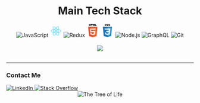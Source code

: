 <div align="center">
<h1>Main Tech Stack</h1>


<div>

<img title="JavaScript" alt="JavaScript" width="35px" src="https://upload.wikimedia.org/wikipedia/commons/thumb/9/99/Unofficial_JavaScript_logo_2.svg/768px-Unofficial_JavaScript_logo_2.svg.png"/>

<img title="React" alt="React" width="33px"  src="https://raw.githubusercontent.com/github/explore/80688e429a7d4ef2fca1e82350fe8e3517d3494d/topics/react/react.png" />

<img title="Redux" alt="Redux" width="35px" src="https://img.icons8.com/color/48/000000/redux.png" />
  
<img title="HTML5" alt="HTML5" width="35px" src="https://raw.githubusercontent.com/github/explore/80688e429a7d4ef2fca1e82350fe8e3517d3494d/topics/html/html.png" />

<img title="CSS3" alt="CSS3" width="35px" src="https://raw.githubusercontent.com/github/explore/80688e429a7d4ef2fca1e82350fe8e3517d3494d/topics/css/css.png" />

<img title="Node.js" alt="Node.js" width="40px" src="https://img.icons8.com/color/452/nodejs.png" />

<!-- <img title="PostgreSQL" alt="PostgreSQL" width="35px" src="https://img.icons8.com/color/48/000000/postgreesql.png" /> -->
  
<img title="GraphQL" alt="GraphQL" width="35px" src="https://img.icons8.com/color/48/000000/graphql.png" />

<img title="Git" alt="Git" width="35px" src="https://git-scm.com/images/logos/downloads/Git-Icon-1788C.png" />
  
  
</div>
  
  <br />
  
<div>
    <a href="https://github.com/danielbellmas">
      <img align="center" src="https://github-readme-stats.vercel.app/api/top-langs/?username=danielbellmas&exclude_repo=CookStore&layout=compact&theme=tokyonight" />
    </a>
</div>

<br />
  

  
---
  
<div align="left">
  
  <h3>Contact Me</h3>
  
  <div>
  <a href="https://linkedin.com/in/daniel-bellmas">
      <img title="LinkedIn" alt="LinkedIn" src="https://img.icons8.com/color/48/000000/linkedin.png" />
  </a>
  <a href="https://stackoverflow.com/users/14831834/daniel">
      <img title="Stack Overflow" alt="Stack Overflow" src="https://img.icons8.com/color/48/000000/stackoverflow.png"/>
  </a>
  </div> 
   
</div>
  

  
<img alt="The Tree of Life" src="https://user-images.githubusercontent.com/76179660/136558695-b3462e1a-8f29-4b7a-87c3-1e9d8aaa7829.png" />
  
</div>
